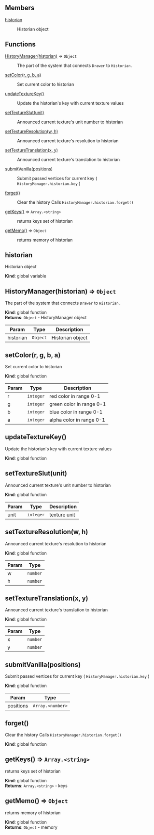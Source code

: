 ## Members

<dl>
<dt><a href="#historian">historian</a></dt>
<dd><p>Historian object</p>
</dd>
</dl>

## Functions

<dl>
<dt><a href="#HistoryManager">HistoryManager(historian)</a> ⇒ <code>Object</code></dt>
<dd><p>The part of the system that connects <code>Drawer</code> to <code>Historian</code>.</p>
</dd>
<dt><a href="#setColor">setColor(r, g, b, a)</a></dt>
<dd><p>Set current color to historian</p>
</dd>
<dt><a href="#updateTextureKey">updateTextureKey()</a></dt>
<dd><p>Update the historian&#39;s key with current texture values</p>
</dd>
<dt><a href="#setTextureSlut">setTextureSlut(unit)</a></dt>
<dd><p>Announced current texture&#39;s unit number to historian</p>
</dd>
<dt><a href="#setTextureResolution">setTextureResolution(w, h)</a></dt>
<dd><p>Announced current texture&#39;s resolution to historian</p>
</dd>
<dt><a href="#setTextureTranslation">setTextureTranslation(x, y)</a></dt>
<dd><p>Announced current texture&#39;s translation to historian</p>
</dd>
<dt><a href="#submitVanilla">submitVanilla(positions)</a></dt>
<dd><p>Submit passed vertices for current key ( <code>HistoryManager.historian.key</code> )</p>
</dd>
<dt><a href="#forget">forget()</a></dt>
<dd><p>Clear the history
Calls <code>HistoryManager.historian.forget()</code></p>
</dd>
<dt><a href="#getKeys">getKeys()</a> ⇒ <code>Array.&lt;string&gt;</code></dt>
<dd><p>returns keys set of historian</p>
</dd>
<dt><a href="#getMemo">getMemo()</a> ⇒ <code>Object</code></dt>
<dd><p>returns memory of historian</p>
</dd>
</dl>

<a name="historian"></a>

## historian
Historian object

**Kind**: global variable  
<a name="HistoryManager"></a>

## HistoryManager(historian) ⇒ <code>Object</code>
The part of the system that connects ``Drawer`` to ``Historian``.

**Kind**: global function  
**Returns**: <code>Object</code> - HistoryManager object  

| Param | Type | Description |
| --- | --- | --- |
| historian | <code>Object</code> | Historian object |

<a name="setColor"></a>

## setColor(r, g, b, a)
Set current color to historian

**Kind**: global function  

| Param | Type | Description |
| --- | --- | --- |
| r | <code>integer</code> | red color in range 0-1 |
| g | <code>integer</code> | green color in range 0-1 |
| b | <code>integer</code> | blue color in range 0-1 |
| a | <code>integer</code> | alpha color in range 0-1 |

<a name="updateTextureKey"></a>

## updateTextureKey()
Update the historian's key with current texture values

**Kind**: global function  
<a name="setTextureSlut"></a>

## setTextureSlut(unit)
Announced current texture's unit number to historian

**Kind**: global function  

| Param | Type | Description |
| --- | --- | --- |
| unit | <code>integer</code> | texture unit |

<a name="setTextureResolution"></a>

## setTextureResolution(w, h)
Announced current texture's resolution to historian

**Kind**: global function  

| Param | Type |
| --- | --- |
| w | <code>number</code> | 
| h | <code>number</code> | 

<a name="setTextureTranslation"></a>

## setTextureTranslation(x, y)
Announced current texture's translation to historian

**Kind**: global function  

| Param | Type |
| --- | --- |
| x | <code>number</code> | 
| y | <code>number</code> | 

<a name="submitVanilla"></a>

## submitVanilla(positions)
Submit passed vertices for current key ( ``HistoryManager.historian.key`` )

**Kind**: global function  

| Param | Type |
| --- | --- |
| positions | <code>Array.&lt;number&gt;</code> | 

<a name="forget"></a>

## forget()
Clear the historyCalls ``HistoryManager.historian.forget()``

**Kind**: global function  
<a name="getKeys"></a>

## getKeys() ⇒ <code>Array.&lt;string&gt;</code>
returns keys set of historian

**Kind**: global function  
**Returns**: <code>Array.&lt;string&gt;</code> - keys  
<a name="getMemo"></a>

## getMemo() ⇒ <code>Object</code>
returns memory of historian

**Kind**: global function  
**Returns**: <code>Object</code> - memory  
